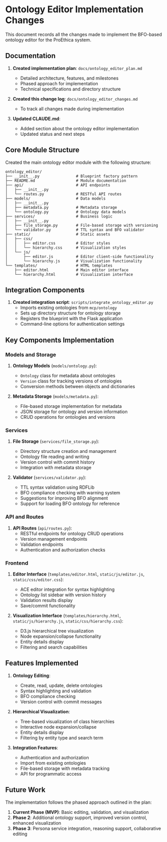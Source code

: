 # Ontology Editor Implementation Changes

This document records all the changes made to implement the BFO-based ontology editor for the ProEthica system.

## Documentation

1. **Created implementation plan**: `docs/ontology_editor_plan.md`
   - Detailed architecture, features, and milestones
   - Phased approach for implementation
   - Technical specifications and directory structure

2. **Created this change log**: `docs/ontology_editor_changes.md`
   - To track all changes made during implementation

3. **Updated CLAUDE.md**:
   - Added section about the ontology editor implementation
   - Updated status and next steps

## Core Module Structure

Created the main ontology editor module with the following structure:

```
ontology_editor/
├── __init__.py                # Blueprint factory pattern
├── README.md                  # Module documentation
├── api/                       # API endpoints
│   ├── __init__.py
│   └── routes.py              # RESTful API routes
├── models/                    # Data models
│   ├── __init__.py
│   ├── metadata.py            # Metadata storage
│   └── ontology.py            # Ontology data models
├── services/                  # Business logic
│   ├── __init__.py
│   ├── file_storage.py        # File-based storage with versioning
│   └── validator.py           # TTL syntax and BFO validator
├── static/                    # Static assets
│   ├── css/
│   │   ├── editor.css         # Editor styles
│   │   └── hierarchy.css      # Visualization styles
│   └── js/
│       ├── editor.js          # Editor client-side functionality
│       └── hierarchy.js       # Visualization functionality
└── templates/                 # HTML templates
    ├── editor.html            # Main editor interface
    └── hierarchy.html         # Visualization interface
```

## Integration Components

1. **Created integration script**: `scripts/integrate_ontology_editor.py`
   - Imports existing ontologies from `mcp/ontology`
   - Sets up directory structure for ontology storage
   - Registers the blueprint with the Flask application
   - Command-line options for authentication settings

## Key Components Implementation

### Models and Storage

1. **Ontology Models** (`models/ontology.py`):
   - `Ontology` class for metadata about ontologies
   - `Version` class for tracking versions of ontologies
   - Conversion methods between objects and dictionaries

2. **Metadata Storage** (`models/metadata.py`):
   - File-based storage implementation for metadata
   - JSON storage for ontology and version information
   - CRUD operations for ontologies and versions

### Services

1. **File Storage** (`services/file_storage.py`):
   - Directory structure creation and management
   - Ontology file reading and writing
   - Version control with commit history
   - Integration with metadata storage

2. **Validator** (`services/validator.py`):
   - TTL syntax validation using RDFLib
   - BFO compliance checking with warning system
   - Suggestions for improving BFO alignment
   - Support for loading BFO ontology for reference

### API and Routes

1. **API Routes** (`api/routes.py`):
   - RESTful endpoints for ontology CRUD operations
   - Version management endpoints
   - Validation endpoints
   - Authentication and authorization checks

### Frontend

1. **Editor Interface** (`templates/editor.html`, `static/js/editor.js`, `static/css/editor.css`):
   - ACE editor integration for syntax highlighting
   - Ontology list sidebar with version history
   - Validation results display
   - Save/commit functionality

2. **Visualization Interface** (`templates/hierarchy.html`, `static/js/hierarchy.js`, `static/css/hierarchy.css`):
   - D3.js hierarchical tree visualization
   - Node expansion/collapse functionality
   - Entity details display
   - Filtering and search capabilities

## Features Implemented

1. **Ontology Editing**:
   - Create, read, update, delete ontologies
   - Syntax highlighting and validation
   - BFO compliance checking
   - Version control with commit messages

2. **Hierarchical Visualization**:
   - Tree-based visualization of class hierarchies
   - Interactive node expansion/collapse
   - Entity details display
   - Filtering by entity type and search term

3. **Integration Features**:
   - Authentication and authorization
   - Import from existing ontologies
   - File-based storage with metadata tracking
   - API for programmatic access

## Future Work

The implementation follows the phased approach outlined in the plan:

1. **Current Phase (MVP)**: Basic editing, validation, and visualization
2. **Phase 2**: Additional ontology support, improved version control, enhanced visualization
3. **Phase 3**: Persona service integration, reasoning support, collaborative editing
